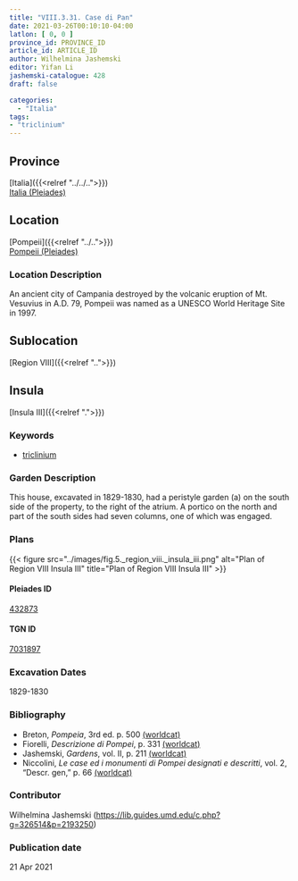 ```yaml
---
title: "VIII.3.31. Case di Pan"
date: 2021-03-26T00:10:10-04:00
latlon: [ 0, 0 ]
province_id: PROVINCE_ID
article_id: ARTICLE_ID
author: Wilhelmina Jashemski
editor: Yifan Li
jashemski-catalogue: 428
draft: false

categories:
  - "Italia"
tags:
- "triclinium"
---
```


## Province
[Italia]({{<relref "../../..">}}) \
[Italia (Pleiades)](https://pleiades.stoa.org/places/1052)

## Location
[Pompeii]({{<relref "../..">}}) \
[Pompeii (Pleiades)](https://pleiades.stoa.org/places/433032)

### Location Description
An ancient city of Campania destroyed by the volcanic eruption of Mt. Vesuvius in A.D. 79, Pompeii was named as a UNESCO World Heritage Site in 1997.

## Sublocation
[Region VIII]({{<relref "..">}})

## Insula
[Insula III]({{<relref ".">}})

### Keywords
 - [triclinium](http://vocab.getty.edu/page/aat/300004359)

### Garden Description
This house, excavated in 1829-1830, had a peristyle garden (a) on the south side of the property, to the right of the atrium. A portico on the north and part of the south sides had seven columns, one of which was engaged.

### Plans
{{< figure src="../images/fig.5._region_viii._insula_iii.png" alt="Plan of Region VIII Insula III" title="Plan of Region VIII Insula III" >}}

#### Pleiades ID
[432873](https://pleiades.stoa.org/places/538911200)

#### TGN ID
[7031897](http://vocab.getty.edu/page/tgn/2053030)

###  Excavation Dates
1829-1830

### Bibliography
* Breton, *Pompeia*, 3rd ed. p. 500 [(worldcat)](http://www.worldcat.org/oclc/894211341)
* Fiorelli, *Descrizione di Pompei*, p. 331 [(worldcat)](http://www.worldcat.org/oclc/252039996)
* Jashemski, *Gardens*, vol. II, p. 211 [(worldcat)](http://www.worldcat.org/oclc/1113367431)
* Niccolini, *Le case ed i monumenti di Pompei designati e descritti*, vol. 2, “Descr. gen,” p. 66 [(worldcat)](http://www.worldcat.org/oclc/906755593)

### Contributor
Wilhelmina Jashemski (https://lib.guides.umd.edu/c.php?g=326514&p=2193250)

### Publication date

21 Apr 2021
